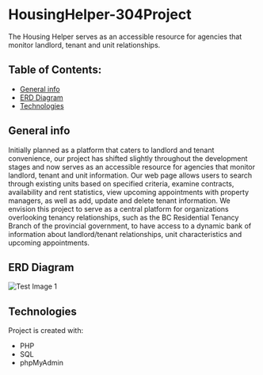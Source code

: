 # HousingHelper-304Project
The Housing Helper serves as an accessible resource for agencies that monitor landlord, tenant and unit relationships.

## Table of Contents:
* [General info](#general-info)
* [ERD Diagram](#erd-diagram)
* [Technologies](#technologies)

## General info
Initially planned as a platform that caters to landlord and tenant convenience, our project has shifted slightly throughout the development stages and now serves as an accessible resource for agencies that monitor landlord, tenant and unit information. Our web page allows users to search through existing units based on specified criteria, examine contracts, availability and rent statistics, view upcoming appointments with property managers, as well as add, update and delete tenant information. We envision this project to serve as a central platform for organizations overlooking tenancy relationships, such as the BC Residential Tenancy Branch of the provincial government, to have access to a dynamic bank of information about landlord/tenant relationships, unit characteristics and upcoming appointments.


## ERD Diagram

![Test Image 1](https://github.com/costewart/HousingHelper-304Project/blob/master/Screen%20Shot%202020-05-11%20at%2011.25.26%20AM.png)
	
## Technologies
Project is created with:
* PHP
* SQL
* phpMyAdmin
